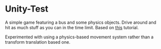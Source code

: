 # Unity-Test
A simple game featuring a bus and some physics objects. Drive around and hit as much stuff as you can in the time limit. Based on [this](https://nam03.safelinks.protection.outlook.com/?url=https%3A%2F%2Flearn.unity.com%2Fproject%2Funit-1-driving-simulation&data=02%7C01%7Cmihusain%40cpp.edu%7C1e65b35014774163eba608d75a5b35af%7C164ba61e39ec4f5d89ffaa1f00a521b4%7C0%7C0%7C637077220746372195&sdata=gfoYcI6I47yNTxh%2BYoNMyPV584yLieKE%2BK3vcwoQfOk%3D&reserved=0) tutorial.

Experimented with using a physics-based movement system rather than a transform translation based one.
